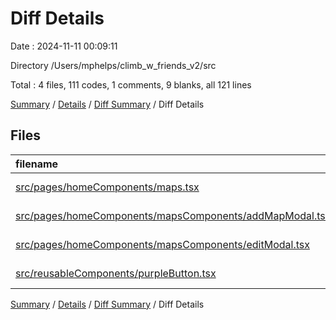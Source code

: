 # Diff Details

Date : 2024-11-11 00:09:11

Directory /Users/mphelps/climb_w_friends_v2/src

Total : 4 files, 111 codes, 1 comments, 9 blanks, all 121 lines

[Summary](results.md) / [Details](details.md) / [Diff Summary](diff.md) / Diff Details

## Files

| filename                                                                                                            | language       | code | comment | blank | total |
| :------------------------------------------------------------------------------------------------------------------ | :------------- | ---: | ------: | ----: | ----: |
| [src/pages/homeComponents/maps.tsx](/src/pages/homeComponents/maps.tsx)                                             | TypeScript JSX |   15 |       0 |     3 |    18 |
| [src/pages/homeComponents/mapsComponents/addMapModal.tsx](/src/pages/homeComponents/mapsComponents/addMapModal.tsx) | TypeScript JSX |   76 |       1 |     4 |    81 |
| [src/pages/homeComponents/mapsComponents/editModal.tsx](/src/pages/homeComponents/mapsComponents/editModal.tsx)     | TypeScript JSX |    2 |       0 |     1 |     3 |
| [src/reusableComponents/purpleButton.tsx](/src/reusableComponents/purpleButton.tsx)                                 | TypeScript JSX |   18 |       0 |     1 |    19 |

[Summary](results.md) / [Details](details.md) / [Diff Summary](diff.md) / Diff Details
